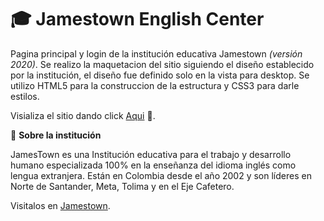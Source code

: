 # 🎓 Jamestown English Center 

Pagina principal y login de la institución educativa Jamestown _(versión 2020)_.
Se realizo la maquetacion del sitio siguiendo el diseño establecido por la institución, el diseño fue definido solo en la vista para desktop.
Se utilizo HTML5 para la construccion de la estructura y CSS3 para darle estilos.

Visializa el sitio dando click [Aqui](https://cristhian-medina.github.io/Jamestown-landing/) 🚀.

🏫 **Sobre la institución**

JamesTown es una Institución educativa para el trabajo y desarrollo humano especializada 100% en la enseñanza del idioma inglés como lengua extranjera. 
Están en Colombia desde el año 2002 y son líderes en Norte de Santander, Meta, Tolima y en el Eje Cafetero. 

Visitalos en [Jamestown](https://jamestown.edu.co/).
